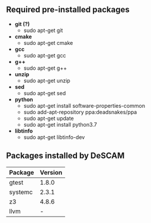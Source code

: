 ## Required pre-installed packages

* **git (?)**
    * sudo apt-get git
* **cmake** 
    * sudo apt-get cmake       
* **gcc**
    * sudo apt-get gcc
* **g++**
    * sudo apt-get g++
* **unzip**
    * sudo apt-get unzip
* **sed**
    * sudo apt-get sed
* **python**
    * sudo apt-get install software-properties-common
    * sudo add-apt-repository ppa:deadsnakes/ppa
    * sudo apt-get update
    * sudo apt-get install python3.7
* **libtinfo**
    * sudo apt-get libtinfo-dev 
  
## Packages installed by DeSCAM

Package |   Version
------- |   --------
gtest   |   1.8.0
systemc |   2.3.1
z3      |   4.8.6
llvm    |   -